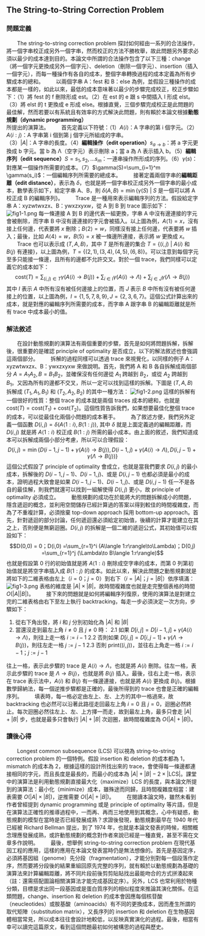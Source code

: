## The String-to-String Correction Problem

### 問題定義

&emsp;&emsp;The string-to-string correction problem 探討如何經由一系列的合法操作，將一個字串校正成另外一個字串，然而校正的方法不勝枚舉，故此問題另外要求必須以最少的成本達到目的。本論文中所謂的合法操作包含了以下三種：change（將一個字元更換成另外一個字元）、deletion（刪除一個字元）、insertion（插入一個字元），而每一種操作有各自的成本，整個字串轉換過程的成本定義為所有步驟成本的總和。
&emsp;&emsp;以兩個字串 A：fest 和 B：else 為例，並假設三種操作的成本都是一樣的，如此以來，最低的成本意味著以最少的步驟完成校正，校正步驟如下：（1）將 fest 的 f 刪除形成 est。（2）在 est 的 e 跟 s 中間插入 l 形成 elst。（3）將 elst 的 t 更換成 e 形成 else。根據直覺，三個步驟完成校正是此問題的最佳解，然而若要以有系統且有效率的方式解決此問題，則有賴於本論文根據<b>動態規劃（dynamic programming）</b>所提出的演算法。
&emsp;&emsp;首先定義以下符號：（1）$A\langle i\rangle$：A 字串的第 i 個字元。（2）$A\langle i:j\rangle$：A 字串第 i 個到第 j 個字元所組成的字串。（3）$|A|$：A 字串的長度。（4）<b>編輯操作（edit operation）</b>$s_{a\to b}$：將 a 字元更換成 b 字元。當 b 為 &Lambda;（空字元）表示刪除 a；當 a 為 &Lambda; 表示插入 b。（5）<b>編輯序列（edit sequence）</b>$S=s_1,s_2,...s_m$：一連串操作所形成的序列。（6）$\gamma(s)$：對應某一個操作所需要的成本。（7）$\gamma(S)=\sum_{i=1}^m \gamma(s_i)$：一個編輯序列所需要的總成本。
&emsp;&emsp;接著定義兩個字串的<b>編輯距離（edit distance）</b>，表示為 $\delta$，也就是將一個字串校正成另外一個字串的最小成本，數學表示如下，給定字串 A、B，則 $\delta(A,B)=\min\{\gamma(S)\ |\ S$ 是一個可以將 A 校正成 B 的編輯序列$\}$。
&emsp;&emsp;Trace 是一種用來表示編輯序列的方法。假設給定字串 A：xyzwtwxzx、B：ywxzxyxw，從 A 到 B 到 trace 圖示如下：
![fig1-1.png](https://github.com/b00401062/b00401062.github.io/raw/master/電腦/Design%20Strategies%20for%20Computer%20Algorithms/fig1-1.png)
每一條連接 A 到 B 的邊代表一組更換，字串 A 中沒有邊連接的字元會被刪除，而字串 B 中沒有邊連接的字元會被插入。以上圖為例，$A\langle1\rangle = x$，沒有接上任何邊，代表要將 $x$ 刪除；$B\langle2\rangle = w$，同樣沒有接上任何邊，代表要將 $w$ 插入；最後，比如 $A\langle4\rangle = w$，$B\langle5\rangle = x$ 被一條邊所連接，表示將 $w$ 更換成 $x$。
&emsp;&emsp;Trace 也可以表示成 $(T, A, B)$，其中 $T$ 是所有邊的集合 $T=\{(i,j) \ |\ A\langle i\rangle$ 和 $B\langle j\rangle$ 有連接$\}$，以上圖為例，$T = \{(2,1), (3,4), (4,5), (6,8)\}$。可以注意到每個字元至多只能接一條邊，且所有的邊都不允許交叉。對於一個 trace，我們同樣可以定義它的成本如下：$$\text{cost}(T) = \sum_{(i,j)\in T} \gamma(A\langle i\rangle\to B\langle j\rangle) + \sum_{i\in I} \gamma(A\langle i\rangle\to\Lambda) + \sum_{j\in J} \gamma(\Lambda\to B\langle j\rangle)$$其中 $I$ 表示 $A$ 中所有沒有被任何邊接上的位置，而 $J$ 表示 $B$ 中所有沒有被任何邊接上的位置，以上圖為例，$I = \{1,5,7,8,9\}, J = \{2,3,6,7\}$。這個公式計算出來的成本，就是對應的編輯序列所需要的成本，而字串 A 跟字串 B 的編輯距離就是所有 trace 中成本最小的值。

### 解法敘述

&emsp;&emsp;在設計動態規劃的演算法有兩個重要的步驟，首先是如何將問題拆解，拆解後，很重要的是確認 principle of optimality 是否成立，以下的解法敘述也會強調這兩個部分。
&emsp;&emsp;拆解的過程同樣可以透過 trace 來視覺化，以同樣的例子 A：xyzwtwxzx、B：ywxzxyxw 來做說明。首先，我們將 A 和 B 各自拆解成兩個部分 $A = A_1A_2, B = B_1B_2$，並確保沒有任何邊從 $A_1$ 跨越到 $B_2$，或從 $A_2$ 跨越到 $B_1$。又因為所有的邊都不交叉，所以一定可以找到這樣的拆解。下圖是 $(T,A,B)$ 拆解成 $(T_1,A_1,B_1)$ 和 $(T_2,A_2,B_2)$ 的其中一種方法：
![fig1-2.png](https://github.com/b00401062/b00401062.github.io/raw/master/電腦/Design%20Strategies%20for%20Computer%20Algorithms/fig1-2.png)
這樣的拆解有一個很好的性質：整個 trace 的成本就是兩個 traces 成本的總和，也就是 $\text{cost}(T) = \text{cost}(T_1) + \text{cost}(T_2)$。這個性質告訴我們，如果想要最佳化整個 trace 的成本，可以從最佳化兩個小問題的成本著手。
&emsp;&emsp;為了敘述方便，我們另外定義一個函數 $D(i,j) = \delta(A\langle1:i\rangle,B\langle1:j\rangle)$, 其中 $\delta$ 就是上面定義過的編輯距離，而 $D(i,j)$ 就是將 $A\langle1:i\rangle$ 校正成 $B\langle1:j\rangle$ 所需的最小成本。由上面的敘述，我們知道成本可以拆解成兩個小部分考慮，所以可以合理假設：$$D(i,j) = \min\{D(i-1,j-1)+\gamma(A\langle i\rangle\to B\langle j\rangle), D(i-1,j)+\gamma(A\langle i\rangle\to\Lambda), D(i,j-1)+\gamma(\Lambda\to B\langle j\rangle)\}$$這個公式假設了 principle of optimality 會成立，也就是當我們要求 $D(i,j)$ 的最小成本，拆解後的 $D(i-1,j-1)$、$D(i-1,j)$、或是 $D(i,j-1)$ 也都必須是最小的成本，證明過程大致會是如果 $D(i-1,j-1)$、$D(i-1,j)$、或是 $D(i,j-1)$ 任一不是各自的最佳解，則我們就還可以找到一組解使得 $D(i,j)$ 更小，故 principle of optimality 必須成立。
&emsp;&emsp;動態規劃的成功在於能將大的問題拆解成小的問題，隱含遞迴的概念，並利用空間儲存已經計算過的答案以得到較佳的時間複雜度，而為了不重複計算，必須捨棄 top-down approach 採用 bottom-up approach。首先，針對遞迴的部分討論，任何遞迴還必須給定初始值，後續的計算才能建立在其之上，否則便是無窮迴圈。$D(i,j)$ 的拆解是一個二維的遞迴公式，其初始值可以假設如下：$$D(0,0) = 0；D(i,0) =\sum_{r=1}^i (A\langle 1:r\rangle\to\Lambda)；D(0,j) =\sum_{r=1}^j (\Lambda\to B\langle 1:r\rangle)$$也就是假設第 0 行的初始值就是將 $A\langle 1:i\rangle$ 刪除成空字串的成本，而第 0 列第初始值就是將空字串插入成 $B\langle 1:j\rangle$ 的成本。如此以來，解決此問題之動態規劃就是將如下的二維表格由左上（$i=0；j=0$）到右下（$i=|A|；j=|B|$）依序填滿：
![fig1-3.png](https://github.com/b00401062/b00401062.github.io/raw/master/電腦/Design%20Strategies%20for%20Computer%20Algorithms/fig1-3.png)
表格的維度是 $|A|\times|B|$，故時間複雜度也就是走完整個表格的時間 $O(|A||B|)$。
&emsp;&emsp;接下來的問題就是如何將編輯序列復原，使用的演算法是對建立完的二維表格由右下至左上執行 backtracking，每走一步必須決定一次方向，步驟如下：
1. 從右下角出發，將 $i$ 和 $j$ 分別初始化為 $|A|$ 和 $|B|$
2. 當還沒走到最左上角 $i\ne0$ 且 $j\ne0$ 時：
    2.1 如果 $D[i,j] = D[i-1,j]+\gamma(A\langle i\rangle\to\Lambda)$，則往上走一格 $i := i-1$
    2.2 否則如果 $D[i,j] = D[i,j-1]+\gamma(\Lambda\to B\langle j\rangle)$，則往左走一格 $j := j-1$
    2.3 否則 print($(i,j)$)，並往右上角走一格 $i := i-1$；$j := j-1$

往上一格，表示此步驟的 trace 是 $A\langle i\rangle\to\Lambda$，也就是將 $A\langle i\rangle$ 刪除。往左一格，表示此步驟的 trace 是 $\Lambda\to B\langle j\rangle$，也就是將 $B\langle j\rangle$ 插入。最後，往右上走一格，表示在 trace 表示法中，$A\langle i\rangle$ 和 $B\langle j\rangle$ 有一條邊連接，也就是將 $A\langle i\rangle$ 更換成 $B\langle j\rangle$。根據數學歸納法，每一個逆推步驟都是正確的，最後所得到的 trace 也會是正確的編輯序列。
&emsp;&emsp;填表時，每一格必定由左上、左、上方的其中一格過來，故 backtracking 也必然可以沿著此路徑走回最左上角 $i=0$ 且 $j=0$，迴圈必然終止。每次迴圈必然往左上、左、上方擇一而走，故到最左上角，最多只會走 $|A|+|B|$ 步，也就是最多只會執行 $|A|+|B|$ 次迴圈，故時間複雜度為 $O(|A|+|B|)$。

### 讀後心得

&emsp;&emsp;Longest common subsequence (LCS) 可以視為 string-to-string correction problem 的一個特例。假設 insertion 和 deletion 的成本都為 1，mismatch 的成本為 2，根據這樣的設計所找出來的 trace，會使得每一條邊都連接相同的字元，而且長度是最長的，而最小的成本為 $|A| + |B| - 2\times|\text{LCS}|$。課堂中的演算法是利用動態規劃直接最大化（maximize）LCS 的長度，與本論文所提到的演算法：最小化（minimize）成本，雖殊途而同歸，且時間複雜度相當：建表需要 $O(|A|\times|B|)$，逆推需要 $O(|A|+|B|)$。
&emsp;&emsp;在閱讀本論文時，雖然未看到作者曾經提到 dynamic programming 或是 principle of optimality 等片語，但是在演算法正確性的推導過程中，一而再、再而三地使用到其概念，心中有疑惑，動態規劃的模型在當時是否已經發展成熟？求證後發現，動態規劃最早在 1940 年代已經被 Richard Bellman 提出，到了 1974 年，也就是本論文發表的時候，相關概念理應發展成熟，或許動態規劃的概念對作者來說已經是一種直覺，甚至不需在文章多作說明。
&emsp;&emsp;最後，想舉例 string-to-string correction problem 在現代基因工程的應用，這樣的應用在本論文發表當時仍是無法想像的。首先是基因定序，必須將基因組（genome）先分段（fragmentation），才能分別對每一個段落作定序，然而要將分段後的結果重組回原先完整的序列，就有賴於以動態規劃為基礎的演算法來計算編輯距離，將不同片段前後剪剪貼貼找出最能吻合的方式拼湊起來（註：還需搭配圖論相關演算法才能完成基因定序）。另外，LCS 也常利用於物種分類，目標是求出同一段基因或是蛋白質序列的相似程度來推論其演化關係。在這類問題，change、insertion 和 deletion 的成本會因應每個核苷酸（neucleotides）或胺基酸（aminoacids）有不同的更換成本，因而產生所謂的取代矩陣（substitution matrix），又長序列的 insertion 和 deletion 在生物基因體相當常見，所以成本往往會設計地較低，以反映真實演化的過程。最後，相當有幸可以讀完這篇原文，看到這個問題最初如何被構思的過程與歷史。
